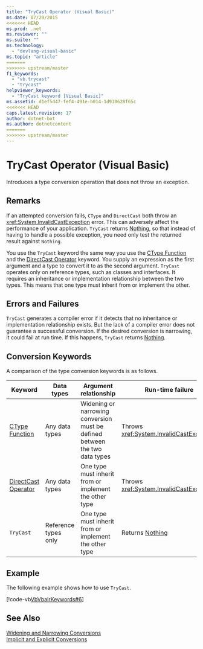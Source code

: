 ```yaml
---
title: "TryCast Operator (Visual Basic)"
ms.date: 07/20/2015
<<<<<<< HEAD
ms.prod: .net
ms.reviewer: ""
ms.suite: ""
ms.technology: 
  - "devlang-visual-basic"
ms.topic: "article"
=======
>>>>>>> upstream/master
f1_keywords: 
  - "vb.trycast"
  - "trycast"
helpviewer_keywords: 
  - "TryCast keyword [Visual Basic]"
ms.assetid: d1ef5d47-fef4-491e-b014-1d910628f65c
<<<<<<< HEAD
caps.latest.revision: 17
author: dotnet-bot
ms.author: dotnetcontent
=======
>>>>>>> upstream/master
---
```

# TryCast Operator (Visual Basic)
Introduces a type conversion operation that does not throw an exception.  
  
## Remarks  
 If an attempted conversion fails, `CType` and `DirectCast` both throw an <xref:System.InvalidCastException> error. This can adversely affect the performance of your application. `TryCast` returns [Nothing](../../../visual-basic/language-reference/nothing.md), so that instead of having to handle a possible exception, you need only test the returned result against `Nothing`.  
  
 You use the `TryCast` keyword the same way you use the [CType Function](../../../visual-basic/language-reference/functions/ctype-function.md) and the [DirectCast Operator](../../../visual-basic/language-reference/operators/directcast-operator.md) keyword. You supply an expression as the first argument and a type to convert it to as the second argument. `TryCast` operates only on reference types, such as classes and interfaces. It requires an inheritance or implementation relationship between the two types. This means that one type must inherit from or implement the other.  
  
## Errors and Failures  
 `TryCast` generates a compiler error if it detects that no inheritance or implementation relationship exists. But the lack of a compiler error does not guarantee a successful conversion. If the desired conversion is narrowing, it could fail at run time. If this happens, `TryCast` returns [Nothing](../../../visual-basic/language-reference/nothing.md).  
  
## Conversion Keywords  
 A comparison of the type conversion keywords is as follows.  
  
|Keyword|Data types|Argument relationship|Run-time failure|  
|---|---|---|---|  
|[CType Function](../../../visual-basic/language-reference/functions/ctype-function.md)|Any data types|Widening or narrowing conversion must be defined between the two data types|Throws <xref:System.InvalidCastException>|  
|[DirectCast Operator](../../../visual-basic/language-reference/operators/directcast-operator.md)|Any data types|One type must inherit from or implement the other type|Throws <xref:System.InvalidCastException>|  
|`TryCast`|Reference types only|One type must inherit from or implement the other type|Returns [Nothing](../../../visual-basic/language-reference/nothing.md)|  
  
## Example  
 The following example shows how to use `TryCast`.  
  
 [!code-vb[VbVbalrKeywords#6](../../../visual-basic/language-reference/codesnippet/VisualBasic/trycast-operator_1.vb)]  
  
## See Also  
 [Widening and Narrowing Conversions](../../../visual-basic/programming-guide/language-features/data-types/widening-and-narrowing-conversions.md)  
 [Implicit and Explicit Conversions](../../../visual-basic/programming-guide/language-features/data-types/implicit-and-explicit-conversions.md)
